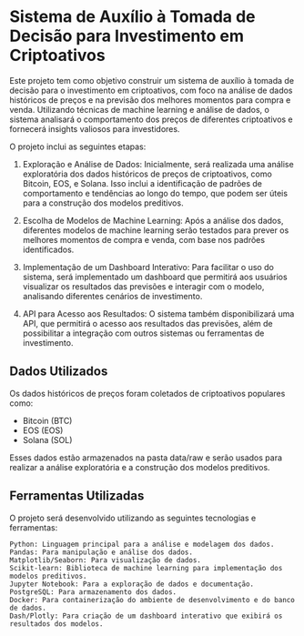 # Sistema de Auxílio à Tomada de Decisão para Investimento em Criptoativos

Este projeto tem como objetivo construir um sistema de auxílio à tomada de decisão para o investimento em criptoativos, com foco na análise de dados históricos de preços e na previsão dos melhores momentos para compra e venda. Utilizando técnicas de machine learning e análise de dados, o sistema analisará o comportamento dos preços de diferentes criptoativos e fornecerá insights valiosos para investidores.

O projeto inclui as seguintes etapas:
1. Exploração e Análise de Dados: Inicialmente, será realizada uma análise exploratória dos dados históricos de preços de criptoativos, como Bitcoin, EOS, e Solana. Isso inclui a identificação de padrões de comportamento e tendências ao longo do tempo, que podem ser úteis para a construção dos modelos preditivos.

2. Escolha de Modelos de Machine Learning: Após a análise dos dados, diferentes modelos de machine learning serão testados para prever os melhores momentos de compra e venda, com base nos padrões identificados.

3. Implementação de um Dashboard Interativo: Para facilitar o uso do sistema, será implementado um dashboard que permitirá aos usuários visualizar os resultados das previsões e interagir com o modelo, analisando diferentes cenários de investimento.

4. API para Acesso aos Resultados: O sistema também disponibilizará uma API, que permitirá o acesso aos resultados das previsões, além de possibilitar a integração com outros sistemas ou ferramentas de investimento.

## Dados Utilizados

Os dados históricos de preços foram coletados de criptoativos populares como:

- Bitcoin (BTC)
- EOS (EOS)
- Solana (SOL)

Esses dados estão armazenados na pasta data/raw e serão usados para realizar a análise exploratória e a construção dos modelos preditivos.

## Ferramentas Utilizadas

O projeto será desenvolvido utilizando as seguintes tecnologias e ferramentas:

    Python: Linguagem principal para a análise e modelagem dos dados.
    Pandas: Para manipulação e análise dos dados.
    Matplotlib/Seaborn: Para visualização de dados.
    Scikit-learn: Biblioteca de machine learning para implementação dos modelos preditivos.
    Jupyter Notebook: Para a exploração de dados e documentação.
    PostgreSQL: Para armazenamento dos dados.
    Docker: Para containerização do ambiente de desenvolvimento e do banco de dados.
    Dash/Plotly: Para criação de um dashboard interativo que exibirá os resultados dos modelos.